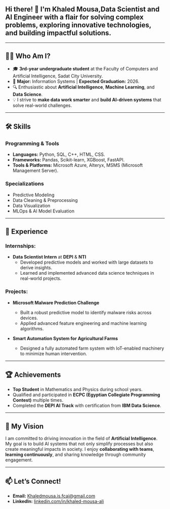 
## Hi there! 👋 I'm **Khaled Mousa**,**Data Scientist** and **AI Engineer** with a flair for solving complex problems, exploring innovative technologies, and building impactful solutions.

---

## 👨‍🎓 **Who Am I?**  
- 🎓 **3rd-year undergraduate student** at the Faculty of Computers and Artificial Intelligence, Sadat City University.  
- 🧠 **Major:** Information Systems | **Expected Graduation:** 2026.  
- 🔍 Enthusiastic about **Artificial Intelligence**, **Machine Learning**, and **Data Science**.  
- 💡 I strive to **make data work smarter** and **build AI-driven systems** that solve real-world challenges.  

---

## 🛠️ **Skills**  
### **Programming & Tools**  
- **Languages:** Python, SQL, C++, HTML, CSS.  
- **Frameworks:** Pandas, Scikit-learn, XGBoost, FastAPI.  
- **Tools & Platforms:** Microsoft Azure, Alteryx, MSMS (Microsoft Management Server).  

### **Specializations**  
- Predictive Modeling  
- Data Cleaning & Preprocessing  
- Data Visualization  
- MLOps & AI Model Evaluation  

---

## 📜 **Experience**  
### **Internships:**  
- **Data Scientist Intern** at **DEPI** & **NTI**  
  - Developed predictive models and worked with large datasets to derive insights.  
  - Learned and implemented advanced data science techniques in real-world projects.  

### **Projects:**  
- **Microsoft Malware Prediction Challenge**  
  - Built a robust predictive model to identify malware risks across devices.  
  - Applied advanced feature engineering and machine learning algorithms.  

- **Smart Automation System for Agricultural Farms**  
  - Designed a fully automated farm system with IoT-enabled machinery to minimize human intervention.  

---

## 🏆 **Achievements**  
- **Top Student** in Mathematics and Physics during school years.  
- Qualified and participated in **ECPC (Egyptian Collegiate Programming Contest)** multiple times.  
- Completed the **DEPI AI Track** with certification from **IBM Data Science**.  

---

## 🌟 **My Vision**  
I am committed to driving innovation in the field of **Artificial Intelligence**. My goal is to build AI systems that not only simplify processes but also create meaningful impacts in society. I enjoy **collaborating with teams**, **learning continuously**, and sharing knowledge through community engagement.  

---

## 📫 **Let’s Connect!**  
- **Email:** [Khaledmousa.is.fcai@gmail.com](mailto:Khaledmousa.is.fcai@gmail.com)  
- **LinkedIn:** [linkedin.com/in/khaled-mousa-ali](https://www.linkedin.com/in/khaled-mousa-ali)  

